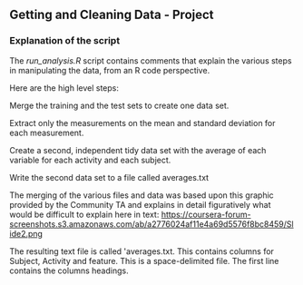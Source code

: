 ## Getting and Cleaning Data - Project

### Explanation of the script

The _run_analysis.R_ script contains comments that explain the various steps in manipulating the data, from an R code perspective.

Here are the high level steps:

Merge the training and the test sets to create one data set.

Extract only the measurements on the mean and standard deviation for each measurement. 

Create a second, independent tidy data set with the average of each variable for each activity and each subject. 

Write the second data set to a file called averages.txt

The merging of the various files and data was based upon this graphic provided by the Community TA and explains in detail figuratively what would be difficult to explain here in text: https://coursera-forum-screenshots.s3.amazonaws.com/ab/a2776024af11e4a69d5576f8bc8459/Slide2.png

The resulting text file is called 'averages.txt.  This contains columns for Subject, Activity and feature.  This is a space-delimited file. The first line contains the columns headings.

